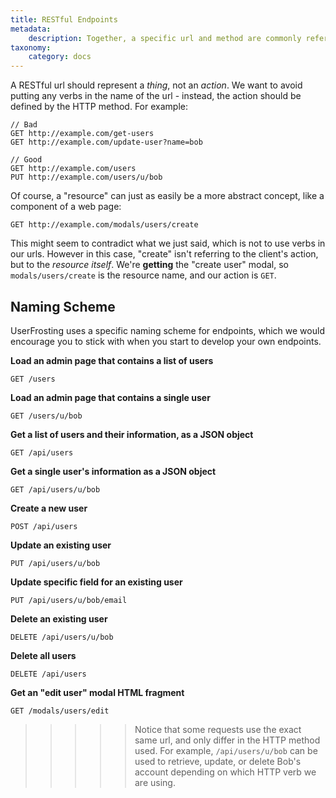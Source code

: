 ```yaml
---
title: RESTful Endpoints
metadata:
    description: Together, a specific url and method are commonly referred to as an **endpoint**.  It is important to use a consistent, RESTful approach to the URLs and methods you choose for each endpoint.
taxonomy:
    category: docs
---
```


A RESTful url should represent a _thing_, not an _action_.  We want to avoid putting any verbs in the name of the url - instead, the action should be defined by the HTTP method.  For example:

```
// Bad
GET http://example.com/get-users
GET http://example.com/update-user?name=bob

// Good
GET http://example.com/users
PUT http://example.com/users/u/bob
```

Of course, a "resource" can just as easily be a more abstract concept, like a component of a web page:

```
GET http://example.com/modals/users/create
```

This might seem to contradict what we just said, which is not to use verbs in our urls.  However in this case, "create" isn't referring to the client's action, but to the _resource itself_.  We're **getting** the "create user" modal, so `modals/users/create` is the resource name, and our action is `GET`.

## Naming Scheme

UserFrosting uses a specific naming scheme for endpoints, which we would encourage you to stick with when you start to develop your own endpoints.

**Load an admin page that contains a list of users**

`GET /users`

**Load an admin page that contains a single user**

`GET /users/u/bob`

**Get a list of users and their information, as a JSON object**

`GET /api/users`

**Get a single user's information as a JSON object**

`GET /api/users/u/bob`

**Create a new user**

`POST /api/users`

**Update an existing user**

`PUT /api/users/u/bob`

**Update specific field for an existing user**

`PUT /api/users/u/bob/email`

**Delete an existing user**

`DELETE /api/users/u/bob`

**Delete all users**

`DELETE /api/users`

**Get an "edit user" modal HTML fragment**

`GET /modals/users/edit`

>>>>> Notice that some requests use the exact same url, and only differ in the HTTP method used.  For example, `/api/users/u/bob` can be used to retrieve, update, or delete Bob's account depending on which HTTP verb we are using.
